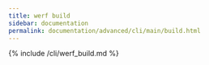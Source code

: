 ```yaml
---
title: werf build
sidebar: documentation
permalink: documentation/advanced/cli/main/build.html
---
```


{% include /cli/werf_build.md %}
